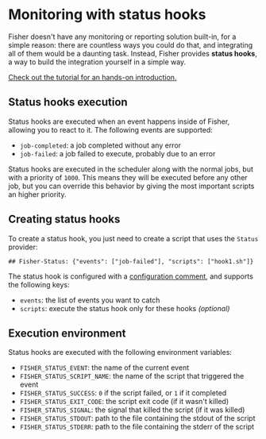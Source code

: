 # Monitoring with status hooks

Fisher doesn't have any monitoring or reporting solution built-in, for a simple
reason: there are countless ways you could do that, and integrating all of them
would be a daunting task. Instead, Fisher provides **status hooks**, a way to
build the integration yourself in a simple way.

[Check out the tutorial for an hands-on introduction.][tutorial]

[tutorial]: ../tutorial/failure-email.md

## Status hooks execution

Status hooks are executed when an event happens inside of Fisher, allowing you
to react to it. The following events are supported:

* `job-completed`: a job completed without any error
* `job-failed`: a job failed to execute, probably due to an error

Status hooks are executed in the scheduler along with the normal jobs, but with
a priority of `1000`. This means they will be executed before any other job,
but you can override this behavior by giving the most important scripts an
higher priority.

## Creating status hooks

To create a status hook, you just need to create a script that uses the
`Status` provider:

```plain
## Fisher-Status: {"events": ["job-failed"], "scripts": ["hook1.sh"]}
```

The status hook is configured with a [configuration
comment](../config-comments.md), and supports the following keys:

* `events`: the list of events you want to catch
* `scripts`: execute the status hook only for these hooks *(optional)*

## Execution environment

Status hooks are executed with the following environment variables:

* `FISHER_STATUS_EVENT`: the name of the current event
* `FISHER_STATUS_SCRIPT_NAME`: the name of the script that triggered the event
* `FISHER_STATUS_SUCCESS`: `0` if the script failed, or `1` if it completed
* `FISHER_STATUS_EXIT_CODE`: the script exit code (if it wasn't killed)
* `FISHER_STATUS_SIGNAL`: the signal that killed the script (if it was killed)
* `FISHER_STATUS_STDOUT`: path to the file containing the stdout of the script
* `FISHER_STATUS_STDERR`: path to the file containing the stderr of the script
